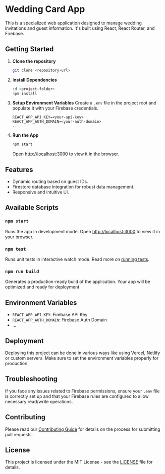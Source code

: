 # Wedding Card App

This is a specialized web application designed to manage wedding invitations and guest information. It's built using React, React Router, and Firebase.

## Getting Started

1. **Clone the repository**
    ```bash
    git clone <repository-url>
    ```

2. **Install Dependencies**
    ```bash
    cd <project-folder>
    npm install
    ```

3. **Setup Environment Variables**
    Create a `.env` file in the project root and populate it with your Firebase credentials.
    ```
    REACT_APP_API_KEY=<your-api-key>
    REACT_APP_AUTH_DOMAIN=<your-auth-domain>
    ...
    ```

4. **Run the App**
    ```bash
    npm start
    ```
    Open [http://localhost:3000](http://localhost:3000) to view it in the browser.

## Features

- Dynamic routing based on guest IDs.
- Firestore database integration for robust data management.
- Responsive and intuitive UI.

## Available Scripts

### `npm start`
Runs the app in development mode. Open [http://localhost:3000](http://localhost:3000) to view it in your browser.

### `npm test`
Runs unit tests in interactive watch mode. Read more on [running tests](https://facebook.github.io/create-react-app/docs/running-tests).

### `npm run build`
Generates a production-ready build of the application. Your app will be optimized and ready for deployment.

## Environment Variables

- `REACT_APP_API_KEY`: Firebase API Key
- `REACT_APP_AUTH_DOMAIN`: Firebase Auth Domain
- ...

## Deployment

Deploying this project can be done in various ways like using Vercel, Netlify or custom servers. Make sure to set the environment variables properly for production.

## Troubleshooting

If you face any issues related to Firebase permissions, ensure your `.env` file is correctly set up and that your Firebase rules are configured to allow necessary read/write operations.

## Contributing

Please read our [Contributing Guide](CONTRIBUTING.md) for details on the process for submitting pull requests.

## License

This project is licensed under the MIT License - see the [LICENSE](LICENSE) file for details.

